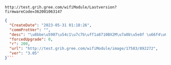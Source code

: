 `http://test.grih.gree.com/wifiModule/Lastversion?firmwareCode=362001063147`

```json
{
  "CreateDate": "2023-05-31 01:18:26",
  "commProtVer": "",
  "desc": "\u8bbe\u5907\u54c1\u7c7b\uff1a8710BX2M\u7a0b\u5e8f \u66f4\u65b0\u539f\u56e0\uff1aOTA\u5347\u7ea7\u6d4b\u8bd5\u4e13\u7528 \u8d1f\u8d23\u4eba\uff1a\u767d\u9752\u6600",
  "forcedUpgrade": 0,
  "r": 200,
  "url": "http://test.grih.gree.com/wifiModule/image/17583/892272",
  "ver": "3.05"
}```